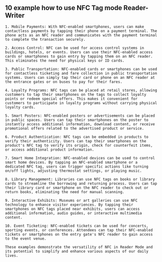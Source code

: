 ## 10 example how to use NFC Tag mode Reader-Writer

    1. Mobile Payments: With NFC-enabled smartphones, users can make contactless payments by tapping their phone on a payment terminal. The phone acts as an NFC reader and communicates with the payment terminal to complete the transaction securely.

    2. Access Control: NFC can be used for access control systems in buildings, hotels, or events. Users can use their NFC-enabled access cards or smartphones to gain entry by tapping them on an NFC reader. This eliminates the need for physical keys or ID cards.

    3. Public Transportation: NFC-enabled cards or smartphones can be used for contactless ticketing and fare collection in public transportation systems. Users can simply tap their card or phone on an NFC reader at the entrance gates or on buses to pay for their fares.

    4. Loyalty Programs: NFC tags can be placed at retail stores, allowing customers to tap their smartphones on the tags to collect loyalty points or redeem special offers. This makes it convenient for customers to participate in loyalty programs without carrying physical loyalty cards.

    5. Smart Posters: NFC-enabled posters or advertisements can be placed in public spaces. Users can tap their smartphones on the poster to instantly access additional information, download content, or receive promotional offers related to the advertised product or service.

    6. Product Authentication: NFC tags can be embedded in products to verify their authenticity. Users can tap their smartphones on the product's NFC tag to verify its origin, check for counterfeit items, or access additional product information.

    7. Smart Home Integration: NFC-enabled devices can be used to control smart home devices. By tapping an NFC-enabled smartphone or a dedicated NFC tag, users can trigger specific actions like turning on/off lights, adjusting thermostat settings, or playing music.

    8. Library Management: Libraries can use NFC tags on books or library cards to streamline the borrowing and returning process. Users can tap their library card or smartphone on the NFC reader to check out or return books, eliminating the need for manual scanning.

    9. Interactive Exhibits: Museums or art galleries can use NFC technology to enhance visitor experiences. By tapping their smartphones on NFC tags placed near exhibits, users can access additional information, audio guides, or interactive multimedia content.

    10. Event Ticketing: NFC-enabled tickets can be used for concerts, sporting events, or conferences. Attendees can tap their NFC-enabled tickets or smartphones on the entry gate's NFC reader to gain access to the event venue.

    These examples demonstrate the versatility of NFC in Reader Mode and its potential to simplify and enhance various aspects of our daily lives.